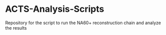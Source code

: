 # ACTS-Analysis-Scripts
Repository for the script to run the NA60+ reconstruction chain and analyze the results
